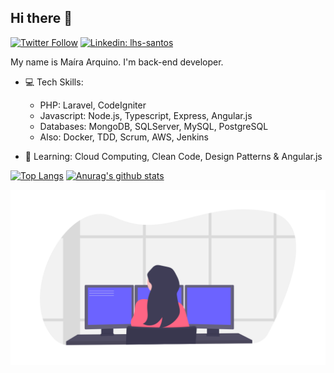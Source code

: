 
## Hi there 👋

[![Twitter Follow](https://img.shields.io/twitter/follow/maiarquino_dev?label=Follow)](https://twitter.com/maiarquino_dev)
[![Linkedin: lhs-santos](https://img.shields.io/badge/-Ma%C3%ADra%20Arquino-blue?style=flat-square&logo=Linkedin&logoColor=white&https://www.linkedin.com/in/mairaarquino/)](https://www.linkedin.com/in/mairaarquino/)

My name is Maíra Arquino. I'm back-end developer.

 - 💻 Tech Skills: 
     - PHP: Laravel, CodeIgniter
     - Javascript: Node.js, Typescript, Express, Angular.js
     - Databases: MongoDB, SQLServer, MySQL, PostgreSQL
     - Also: Docker, TDD, Scrum, AWS, Jenkins
     
 - 📖 Learning: Cloud Computing, Clean Code, Design Patterns & Angular.js
 
[![Top Langs](https://github-readme-stats.vercel.app/api/top-langs/?username=mairaarquino&layout=compact)](https://github.com/anuraghazra/github-readme-stats) [![Anurag's github stats](https://github-readme-stats.vercel.app/api?username=mairaarquino)](https://github.com/anuraghazra/github-readme-stats)
 
 ![](https://github.com/mairaarquino/mairaarquino/blob/master/programmer.png)

<!--
**mairaarquino/mairaarquino** is a ✨ _special_ ✨ repository because its `README.md` (this file) appears on your GitHub profile.

Here are some ideas to get you started:

- 🔭 I’m currently working on ...
- 🌱 I’m currently learning ...
- 👯 I’m looking to collaborate on ...
- 🤔 I’m looking for help with ...
- 💬 Ask me about ...
- 📫 How to reach me: ...
- 😄 Pronouns: ...
- ⚡ Fun fact: ...
-->
